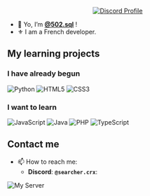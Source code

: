 <p align="center">
  <a href="https://discord.com/users/1285271940789043210">
    <img src="https://lanyard.cnrad.dev/api/1285271940789043210" alt="Discord Profile"/>
  </a>
</p>

- 👋 Yo, I’m **[@502.sql](https://github.com/impatient13)** !
- ⚜️ I am a French developer.

## My learning projects

### I have already begun
![Python](https://img.shields.io/badge/python-3670A0?style=for-the-badge&logo=python&logoColor=ffdd54)
![HTML5](https://img.shields.io/badge/html5-%23E34F26.svg?style=for-the-badge&logo=html5&logoColor=white)
![CSS3](https://img.shields.io/badge/css3-%231572B6.svg?style=for-the-badge&logo=css3&logoColor=white)

### I want to learn
![JavaScript](https://img.shields.io/badge/javascript-%23323330.svg?style=for-the-badge&logo=javascript&logoColor=%23F7DF1E)
![Java](https://img.shields.io/badge/java-%23ED8B00.svg?style=for-the-badge&logo=java&logoColor=white")
![PHP](https://img.shields.io/badge/php-%23777BB4.svg?style=for-the-badge&logo=php&logoColor=white)
![TypeScript](https://img.shields.io/badge/typescript-%23007ACC.svg?style=for-the-badge&logo=typescript&logoColor=white)

## Contact me
- 📫 How to reach me:
  - **Discord**: **``@searcher.crx``**:
  
![My Server](https://discord.com/api/guilds/1331719659816353834/widget.png?style=banner2)
